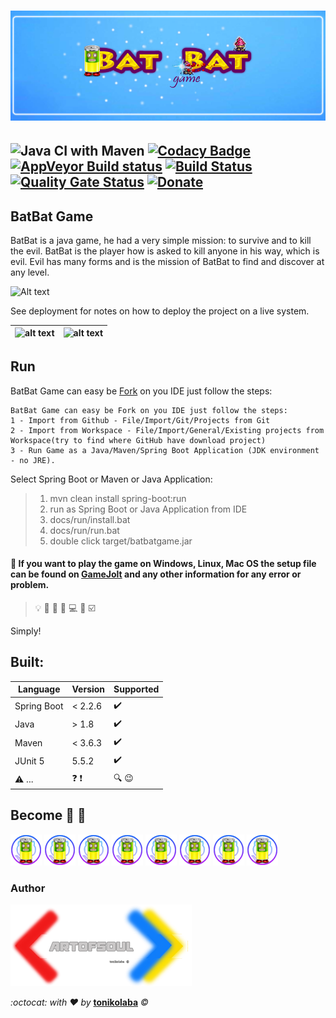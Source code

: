 [![Bat Bat Game](https://github.com/tonikolaba/download/blob/master/info/headerOK.png)](https://github.com/tonikolaba/download/blob/master/info/headerOK.png)
===================

![Java CI with Maven](https://github.com/tonikolaba/BatBat-Game/workflows/Java%20CI%20with%20Maven/badge.svg?branch=master)
[![Codacy Badge](https://api.codacy.com/project/badge/Grade/e9e43be11a8a4ca68a9186507060147c)](https://www.codacy.com/app/tonikolaba/BatBat-Game?utm_source=github.com&utm_medium=referral&utm_content=tonikolaba/BatBat-Game&utm_campaign=badger)
[![AppVeyor Build status](https://ci.appveyor.com/api/projects/status/bj4gqn3gp3gu45sa?svg=true)](https://ci.appveyor.com/project/tonikolaba/batbat-game/ "AppVeyor Build status")
[![Build Status](https://travis-ci.org/tonikolaba/BatBat-Game.svg?branch=master)](https://travis-ci.org/tonikolaba/BatBat-Game)
[![Quality Gate Status](https://sonarcloud.io/api/project_badges/measure?project=al.artofsoul.batbatgame%3ABatBat-Game&metric=alert_status)](https://sonarcloud.io/dashboard?id=al.artofsoul.batbatgame%3ABatBat-Game)
[![Donate](https://img.shields.io/badge/Donate-PayPal-green.svg)](https://www.paypal.com/cgi-bin/webscr?cmd=_s-xclick&hosted_button_id=RHVZBCA4W9XD6&source=url)
----------


## BatBat Game

BatBat is a java game, he had a very simple mission: to survive and to kill the evil. BatBat is the player how is asked to kill anyone in his way, which is evil. Evil has many forms and is the mission of BatBat to find and discover at any level.

![Alt text](https://github.com/tonikolaba/BatBat-Game/blob/master/about/bg-update.gif)

See deployment for notes on how to deploy the project on a live system.

![alt text](https://github.com/tonikolaba/BatBat-Game/blob/master/about/1.gif) | ![alt text](https://github.com/tonikolaba/BatBat-Game/blob/master/about/6.gif)
------------ | -------------

## Run

BatBat Game can easy be [Fork](https://github.com/artofsoul/BatBat-Game#fork-destination-box) on you IDE just follow the steps:

```
BatBat Game can easy be Fork on you IDE just follow the steps:
1 - Import from Github - File/Import/Git/Projects from Git
2 - Import from Workspace - File/Import/General/Existing projects from Workspace(try to find where GitHub have download project)
3 - Run Game as a Java/Maven/Spring Boot Application (JDK environment - no JRE).

```
Select Spring Boot or Maven or Java Application:

> 1. mvn clean install spring-boot:run
> 2. run as Spring Boot or Java Application from IDE
> 3. docs/run/install.bat
> 4. docs/run/run.bat
> 5. double click target/batbatgame.jar

#### :bookmark_tabs: **If you want to play the game on Windows, Linux, Mac OS the setup file can be found on [GameJolt](http://gamejolt.com/games/BatBat-Game/264212) and any other information for any error or problem.** 

> :bulb: :sparkler: :pencil: :book: :computer: :battery: :ballot_box_with_check:

Simply!
 
## Built:

| Language| Version | Supported  | 
| ------ | ------  | ------ 
| Spring Boot | < 2.2.6 | :heavy_check_mark: 
| Java |  > 1.8 | :heavy_check_mark: 
| Maven | < 3.6.3 | :heavy_check_mark: 
| JUnit 5 |  5.5.2 | :heavy_check_mark: 
| :warning: ... | :question: :exclamation: | :mag: :wink: |


Become :battery: :clap:
----------------------
[![Goriar](https://github.com/tonikolaba/download/blob/master/info/BeBatBat.png)](https://github.com/Goriar)
[![Fahaba](https://github.com/tonikolaba/download/blob/master/info/BeBatBat.png)](https://github.com/Fahaba)
[![Hedgedoge21490](https://github.com/tonikolaba/download/blob/master/info/BeBatBat.png)](https://github.com/Hedgedoge21490)
[![OSUCS362](https://github.com/tonikolaba/download/blob/master/info/BeBatBat.png)](https://github.com/OSUCS362)
[![Han Jiang](https://github.com/tonikolaba/download/blob/master/info/BeBatBat.png)](https://github.com/HanJiang915/)
[![vellanka](https://github.com/tonikolaba/download/blob/master/info/BeBatBat.png)](https://github.com/vellanka)
[![baixi-cs](https://github.com/tonikolaba/download/blob/master/info/BeBatBat.png)](https://github.com/baixi-cs)
[![Joelle Perez](https://github.com/tonikolaba/download/blob/master/info/BeBatBat.png)](https://github.com/JLionPerez)

### Author  
![Alt text](https://github.com/tonikolaba/download/blob/master/info/artofsoullogoNewVOG.png)

*:octocat: with :heart: by* **[tonikolaba](https://github.com/tonikolaba)** *:copyright:*
